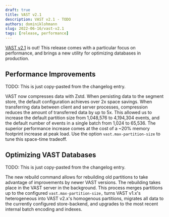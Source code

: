 ```yaml
---
draft: true
title: VAST v2.1
description: VAST v2.1 - TODO
authors: dominiklohmann
slug: 2022-06-16/vast-v2.1
tags: [release, performance]
---
```


[VAST v2.1][github-vast-release] is out! This release comes with a particular
focus on performance, and brings a new utility for optimizing databases in
production.

[github-vast-release]: https://github.com/tenzir/vast/releases/tag/v2.1.0

<!--truncate-->

## Performance Improvements

TODO: This is just copy-pasted from the changelog entry.

VAST now compresses data with Zstd. When persisting data to the segment store,
the default configuration achieves over 2x space savings. When transferring data
between client and server processes, compression reduces the amount of
transferred data by up to 5x. This allowed us to increase the default partition
size from 1,048,576 to 4,194,304 events, and the default number of events in a
single batch from 1,024 to 65,536. The superior performance increase comes at
the cost of a ~20% memory footprint increase at peak load. Use the option
`vast.max-partition-size` to tune this space-time tradeoff.

## Optimizing VAST Databases

TODO: This is just copy-pasted from the changelog entry.

The new rebuild command allows for rebuilding old partitions to take advantage
of improvements by newer VAST versions. The rebuilding takes place in the VAST
server in the background. This process merges partitions up to the configured
`vast.max-partition-size,` turns VAST v1.x's heterogeneous into VAST v2.x's
homogenous partitions, migrates all data to the currently configured
store-backend, and upgrades to the most recent internal batch encoding and
indexes.
